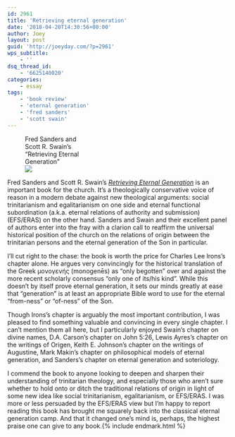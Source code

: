 ```yaml
---
id: 2961
title: 'Retrieving eternal generation'
date: '2018-04-20T14:30:56+00:00'
author: Joey
layout: post
guid: 'http://joeyday.com/?p=2961'
wps_subtitle:
    - ''
dsq_thread_id:
    - '6625140020'
categories:
    - essay
tags:
    - 'book review'
    - 'eternal generation'
    - 'fred sanders'
    - 'scott swain'
---
```


<figure class="alignleft" style="width: 150px">
	<figcaption>Fred Sanders and Scott R. Swain’s “Retrieving Eternal Generation”</figcaption>
	<a href="https://amzn.com/0310537878">
		<img src="/assets/2018-04-20-retrieving-eternal-generation.jpeg" />
	</a>
</figure>

Fred Sanders and Scott R. Swain’s <cite>[Retrieving Eternal Generation](http://amzn.com/B06XF84397)</cite> is an important book for the church. It’s a theologically conservative voice of reason in a modern debate against new theological arguments: social trinitarianism and egalitarianism on one side and eternal functional subordination (a.k.a. eternal relations of authority and submission) (EFS/ERAS) on the other hand. Sanders and Swain and their excellent panel of authors enter into the fray with a clarion call to reaffirm the universal historical position of the church on the relations of origin between the trinitarian persons and the eternal generation of the Son in particular.

I’ll cut right to the chase: the book is worth the price for Charles Lee Irons’s chapter alone. He argues very convincingly for the historical translation of the Greek μονογενής (monogenēs) as “only begotten” over and against the more recent scholarly consensus “only one of its/his kind”. While this doesn’t by itself prove eternal generation, it sets our minds greatly at ease that “generation” is at least an appropriate Bible word to use for the eternal “from-ness” or “of-ness” of the Son.

Though Irons’s chapter is arguably the most important contribution, I was pleased to find something valuable and convincing in every single chapter. I can’t mention them all here, but I particularly enjoyed Swain’s chapter on divine names, D.A. Carson’s chapter on John 5:26, Lewis Ayres’s chapter on the writings of Origen, Keith E. Johnson’s chapter on the writings of Augustine, Mark Makin’s chapter on philosophical models of eternal generation, and Sanders’s chapter on eternal generation and soteriology.

I commend the book to anyone looking to deepen and sharpen their understanding of trinitarian theology, and especially those who aren’t sure whether to hold onto or ditch the traditional relations of origin in light of some new idea like social trinitarianism, egalitarianism, or EFS/ERAS. I was more or less persuaded by the EFS/ERAS view but I’m happy to report reading this book has brought me squarely back into the classical eternal generation camp. And that it changed one’s mind is, perhaps, the highest praise one can give to any book.{% include endmark.html %}